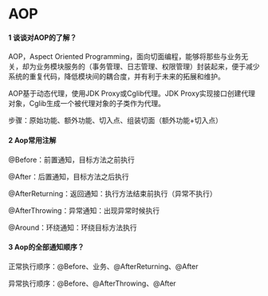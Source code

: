 # AOP

#### 1 谈谈对AOP的了解？

AOP，Aspect Oriented Programming，面向切面编程，能够将那些与业务无关，却为业务模块服务的（事务管理、日志管理、权限管理）封装起来，便于减少系统的重复代码，降低模块间的耦合度，并有利于未来的拓展和维护。

AOP基于动态代理，使用JDK Proxy或Cglib代理。JDK Proxy实现接口创建代理对象，Cglib生成一个被代理对象的子类作为代理。

步骤：原始功能、额外功能、切入点、组装切面（额外功能+切入点）



#### 2 Aop常用注解

@Before：前置通知，目标方法之前执行

@After：后置通知，目标方法之后执行

@AfterReturning：返回通知：执行方法结束前执行（异常不执行）

@AfterThrowing：异常通知：出现异常时候执行

@Around：环绕通知：环绕目标方法执行



#### 3 Aop的全部通知顺序？

正常执行顺序：@Before、业务、@AfterReturning、@After

异常执行顺序：@Before、@AfterThrowing、@After